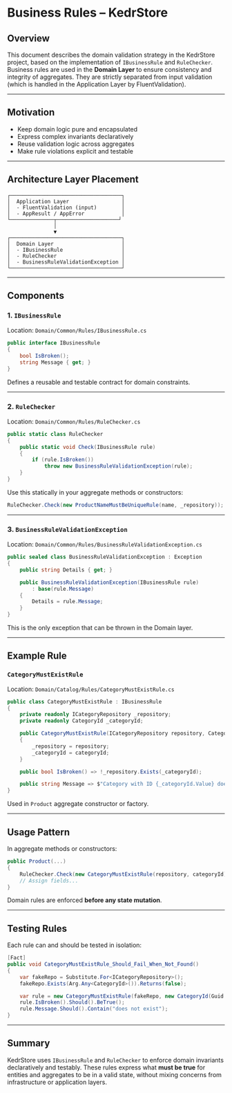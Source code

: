 # Business Rules – KedrStore

## Overview

This document describes the domain validation strategy in the KedrStore project, based on the implementation of `IBusinessRule` and `RuleChecker`. Business rules are used in the **Domain Layer** to ensure consistency and integrity of aggregates. They are strictly separated from input validation (which is handled in the Application Layer by FluentValidation).

---

## Motivation

- Keep domain logic pure and encapsulated
- Express complex invariants declaratively
- Reuse validation logic across aggregates
- Make rule violations explicit and testable

---

## Architecture Layer Placement

```text
┌────────────────────────────────────┐
│  Application Layer                 │
│  - FluentValidation (input)        │
│  - AppResult / AppError            │
└──────────────┬────────────────────┘
               │
               ▼
┌────────────────────────────────────┐
│  Domain Layer                      │
│  - IBusinessRule                   │
│  - RuleChecker                     │
│  - BusinessRuleValidationException │
└────────────────────────────────────┘
```

---

## Components

### 1. `IBusinessRule`

Location: `Domain/Common/Rules/IBusinessRule.cs`

```csharp
public interface IBusinessRule
{
    bool IsBroken();
    string Message { get; }
}
```

Defines a reusable and testable contract for domain constraints.

---

### 2. `RuleChecker`

Location: `Domain/Common/Rules/RuleChecker.cs`

```csharp
public static class RuleChecker
{
    public static void Check(IBusinessRule rule)
    {
        if (rule.IsBroken())
            throw new BusinessRuleValidationException(rule);
    }
}
```

Use this statically in your aggregate methods or constructors:

```csharp
RuleChecker.Check(new ProductNameMustBeUniqueRule(name, _repository));
```

---

### 3. `BusinessRuleValidationException`

Location: `Domain/Common/Rules/BusinessRuleValidationException.cs`

```csharp
public sealed class BusinessRuleValidationException : Exception
{
    public string Details { get; }

    public BusinessRuleValidationException(IBusinessRule rule)
        : base(rule.Message)
    {
        Details = rule.Message;
    }
}
```

This is the only exception that can be thrown in the Domain layer.

---

## Example Rule

### `CategoryMustExistRule`

Location: `Domain/Catalog/Rules/CategoryMustExistRule.cs`

```csharp
public class CategoryMustExistRule : IBusinessRule
{
    private readonly ICategoryRepository _repository;
    private readonly CategoryId _categoryId;

    public CategoryMustExistRule(ICategoryRepository repository, CategoryId categoryId)
    {
        _repository = repository;
        _categoryId = categoryId;
    }

    public bool IsBroken() => !_repository.Exists(_categoryId);

    public string Message => $"Category with ID {_categoryId.Value} does not exist.";
}
```

Used in `Product` aggregate constructor or factory.

---

## Usage Pattern

In aggregate methods or constructors:

```csharp
public Product(...)
{
    RuleChecker.Check(new CategoryMustExistRule(repository, categoryId));
    // Assign fields...
}
```

Domain rules are enforced **before any state mutation**.

---

## Testing Rules

Each rule can and should be tested in isolation:

```csharp
[Fact]
public void CategoryMustExistRule_Should_Fail_When_Not_Found()
{
    var fakeRepo = Substitute.For<ICategoryRepository>();
    fakeRepo.Exists(Arg.Any<CategoryId>()).Returns(false);

    var rule = new CategoryMustExistRule(fakeRepo, new CategoryId(Guid.NewGuid()));
    rule.IsBroken().Should().BeTrue();
    rule.Message.Should().Contain("does not exist");
}
```

---

## Summary

KedrStore uses `IBusinessRule` and `RuleChecker` to enforce domain invariants declaratively and testably. These rules express what **must be true** for entities and aggregates to be in a valid state, without mixing concerns from infrastructure or application layers.

